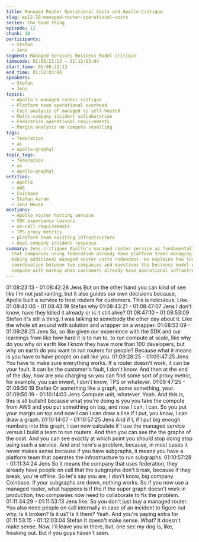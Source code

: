 ```yaml
---
title: Managed Router Operational Costs and Apollo Critique
slug: ep12-18-managed-router-operational-costs
series: The Good Thing
episode: 12
chunk: 18
participants:
  - Stefan
  - Jens
segment: Managed Services Business Model Critique
timecode: 01:08:23:13 – 01:12:03:04
start_time: 01:08:23:13
end_time: 01:12:03:04
speakers:
  - Stefan
  - Jens
topics:
  - Apollo's managed router critique
  - Platform team operational overhead
  - Cost analysis of managed vs self-hosted
  - Multi-company incident collaboration
  - Federation operational requirements
  - Margin analysis on compute reselling
tags:
  - federation
  - ai
  - apollo-graphql
topic_tags:
  - federation
  - ai
  - apollo-graphql
entities:
  - Apollo
  - AWS
  - Coinbase
  - Stefan Avram
  - Jens Neuse
mentions:
  - Apollo router hosting service
  - SDK experience lessons
  - on-call requirements
  - TPS proxy metrics
  - platform team existing infrastructure
  - dual company incident response
summary: Jens critiques Apollo's managed router service as fundamentally flawed, arguing
  that companies using federation already have platform teams managing subgraphs,
  making additional managed router costs redundant. He explains how incidents require
  coordination between two companies and questions the business model of reselling
  compute with markup when customers already have operational infrastructure.
---
```


01:08:23:13 - 01:08:42:28
Jens
But on the other hand you can kind of see like I'm not just ranting, but it also guides our own
decisions because, Apollo built a service to host routers for customers. This is ridiculous. Like.
01:08:43:00 - 01:08:43:19
Stefan
why
01:08:43:21 - 01:08:47:07
Jens
I don't know, have they killed it already or is it still alive?
01:08:47:10 - 01:08:53:09
Stefan
It's still a thing. I was talking to somebody the other day about it. Like the whole sit around with
solution and wrapper on a wrapper.
01:08:53:09 - 01:09:28:25
Jens
So, so like given our experience with the SDK and our learnings from like how hard it is to run
to, to run compute at scale, like why do you why on earth like I know they have more than 100
developers, but why on earth do you want to run routers for people? Because what it means is
you have to have people on call like you.
01:09:28:25 - 01:09:47:25
Jens
You have to make sure everything works. If a router doesn't work, it can be your fault. It can be
the customer's fault, I don't know. And then at the end of the day, how are you charging so you
can find some sort of proxy metric, for example, you can invent, I don't know, TPS or whatever.
01:09:47:25 - 01:09:50:19
Stefan
Or something like a graph, some something, your.
01:09:50:19 - 01:10:14:03
Jens
Compute unit, whatever. Yeah. And this is, this is all bullshit because what you're doing is you
you take the compute from AWS and you put something on top, and now I can, I can. So you
put your margin on top and now I can I can draw a line if I put, you know, I can draw a graph.
01:10:14:07 - 01:10:57:25
Jens
And if I, if I put big enough numbers into this graph, I can now calculate if I use the managed
service versus I build a team to run routers. And then you can see the the graphs of the cost.
And you can see exactly at which point you should stop doing stop using such a service. And
and here's a problem, because, in most cases it never makes sense because if you have
subgraphs, it means you have a platform team that operates the infrastructure to run subgraphs.
01:10:57:28 - 01:11:34:24
Jens
So it means the company that uses federation, they already have people on call that the
subgraphs don't break, because if they break, you're offline. So let's say you are, I don't know,
big company Coinbase. If your subgraphs are down, nothing works. So if you now use a
managed router, what happens is if the if the super graph doesn't work in production, two
companies now need to collaborate to fix the problem.
01:11:34:29 - 01:11:53:13
Jens
like.
So you don't just buy a managed router. You also need people on call internally in case of an
incident to figure out why. Is it broken? Is it us? Is it them? Yeah. And you're paying extra for
01:11:53:15 - 01:12:03:04
Stefan
It doesn't make sense. What? It doesn't make sense. Now, I'll leave you in there, but, one sec
my dog is, like, freaking out. But if you guys haven't seen.